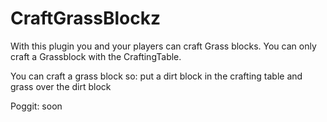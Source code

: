 # CraftGrassBlockz
With this plugin you and your players can craft Grass blocks. You can only craft a Grassblock with the CraftingTable.

You can craft a grass block so: put a dirt block in the crafting table and grass over the dirt block

Poggit: soon
